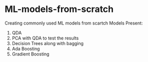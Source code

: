 # ML-models-from-scratch
Creating commonly used ML models from scartch
Models Present:
1. QDA
2. PCA with QDA to test the results
3. Decision Trees along with bagging
4. Ada Boosting
5. Gradient Boosting
